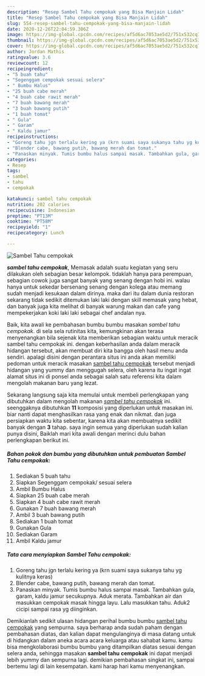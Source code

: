 ```yaml
---
description: "Resep Sambel Tahu cempokak yang Bisa Manjain Lidah"
title: "Resep Sambel Tahu cempokak yang Bisa Manjain Lidah"
slug: 554-resep-sambel-tahu-cempokak-yang-bisa-manjain-lidah
date: 2020-12-26T22:04:59.306Z
image: https://img-global.cpcdn.com/recipes/af5d6ac7053ae5d2/751x532cq70/sambel-tahu-cempokak-foto-resep-utama.jpg
thumbnail: https://img-global.cpcdn.com/recipes/af5d6ac7053ae5d2/751x532cq70/sambel-tahu-cempokak-foto-resep-utama.jpg
cover: https://img-global.cpcdn.com/recipes/af5d6ac7053ae5d2/751x532cq70/sambel-tahu-cempokak-foto-resep-utama.jpg
author: Jordan Mathis
ratingvalue: 3.6
reviewcount: 12
recipeingredient:
- "5 buah tahu"
- "Segenggam cempokak sesuai selera"
- " Bumbu Halus"
- "25 buah cabe merah"
- "4 buah cabe rawit merah"
- "7 buah bawang merah"
- "3 buah bawang putih"
- "1 buah tomat"
- " Gula"
- " Garam"
- " Kaldu jamur"
recipeinstructions:
- "Goreng tahu jgn terlalu kering ya (krn suami saya sukanya tahu yg kulitnya keras)"
- "Blender cabe, bawang putih, bawang merah dan tomat."
- "Panaskan minyak. Tumis bumbu halus sampai masak. Tambahkan gula, garam, kaldu jamur secukupnya. Aduk merata. Tambahkan air dan masukkan cempokak masak hingga layu. Lalu masukkan tahu. Aduk2 cicipi sampai rasa yg diinginkan."
categories:
- Resep
tags:
- sambel
- tahu
- cempokak

katakunci: sambel tahu cempokak 
nutrition: 202 calories
recipecuisine: Indonesian
preptime: "PT13M"
cooktime: "PT58M"
recipeyield: "1"
recipecategory: Lunch

---
```



![Sambel Tahu cempokak](https://img-global.cpcdn.com/recipes/af5d6ac7053ae5d2/751x532cq70/sambel-tahu-cempokak-foto-resep-utama.jpg)

<b><i>sambel tahu cempokak</i></b>, Memasak adalah suatu kegiatan yang seru dilakukan oleh sebagian besar kelompok. tidaklah hanya para perempuan, sebagian cowok juga sangat banyak yang senang dengan hobi ini. walau hanya untuk sekedar bersenang senang dengan kolega atau memang sudah menjadi kesukaan dalam dirinya. maka dari itu dalam dunia restoran sekarang tidak sedikit ditemukan laki laki dengan skill memasak yang hebat, dan banyak juga kita melihat di banyak warung makan dan cafe yang mempekerjakan koki laki laki sebagai chef andalan nya.



Baik, kita awali ke pembahasan bumbu bumbu masakan <i>sambel tahu cempokak</i>. di sela sela rutinitas kita, kemungkinan akan terasa menyenangkan bila sejenak kita memberikan sebagian waktu untuk meracik sambel tahu cempokak ini. dengan keberhasilan anda dalam meracik hidangan tersebut, akan membuat diri kita bangga oleh hasil menu anda sendiri. apalagi disini dengan perantara situs ini anda akan memiliki pedoman untuk meracik masakan <u>sambel tahu cempokak</u> tersebut menjadi hidangan yang yummy dan menggugah selera, oleh karena itu ingat ingat alamat situs ini di ponsel anda sebagai salah satu referensi kita dalam mengolah makanan baru yang lezat.


Sekarang langsung saja kita memulai untuk membeli perlengkapan yang dibutuhkan dalam mengolah makanan <u><i>sambel tahu cempokak</i></u> ini. seenggaknya dibutuhkan <b>11</b> komposisi yang diperlukan untuk masakan ini. biar nanti dapat menghasilkan rasa yang enak dan nikmat. dan juga persiapkan waktu kita sebentar, karena kita akan membuatnya sedikit banyak dengan <b>3</b> tahap. saya ingin semua yang diperlukan sudah kalian punya disini, Baiklah mari kita awali dengan merinci dulu bahan perlengkapan berikut ini.

<!--inarticleads1-->

##### Bahan pokok dan bumbu yang dibutuhkan untuk pembuatan Sambel Tahu cempokak:

1. Sediakan 5 buah tahu
1. Siapkan Segenggam cempokak/ sesuai selera
1. Ambil  Bumbu Halus
1. Siapkan 25 buah cabe merah
1. Siapkan 4 buah cabe rawit merah
1. Gunakan 7 buah bawang merah
1. Ambil 3 buah bawang putih
1. Sediakan 1 buah tomat
1. Gunakan  Gula
1. Sediakan  Garam
1. Ambil  Kaldu jamur




<!--inarticleads2-->

##### Tata cara menyiapkan Sambel Tahu cempokak:

1. Goreng tahu jgn terlalu kering ya (krn suami saya sukanya tahu yg kulitnya keras)
1. Blender cabe, bawang putih, bawang merah dan tomat.
1. Panaskan minyak. Tumis bumbu halus sampai masak. Tambahkan gula, garam, kaldu jamur secukupnya. Aduk merata. Tambahkan air dan masukkan cempokak masak hingga layu. Lalu masukkan tahu. Aduk2 cicipi sampai rasa yg diinginkan.




Demikianlah sedikit ulasan hidangan perihal bumbu bumbu <u>sambel tahu cempokak</u> yang sempurna. saya berharap anda sudah paham dengan pembahasan diatas, dan kalian dapat mengulanginya di masa datang untuk di hidangkan dalam aneka acara acara keluarga atau sahabat kamu. kamu bisa mengkolaborasi bumbu bumbu yang ditampilkan diatas sesuai dengan selera anda, sehingga masakan <b>sambel tahu cempokak</b> ini dapat menjadi lebih yummy dan sempurna lagi. demikian pembahasan singkat ini, sampai bertemu lagi di lain kesempatan. kami harap hari kamu menyenangkan.
